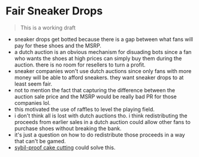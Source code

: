 # Fair Sneaker Drops

> This is a working draft

- sneaker drops get botted because there is a gap between what fans will pay for these shoes and the MSRP.
- a dutch auction is an obvious mechanism for disuading bots since a fan who wants the shoes at high prices can simply buy them during the auction. there is no room for resellers to turn a profit.
- sneaker companies won't use dutch auctions since only fans with more money will be able to afford sneakers. they want sneaker drops to at least seem fair.
- not to mention the fact that capturing the difference between the auction sale price and the MSRP would be really bad PR for those companies lol.
- this motivated the use of raffles to level the playing field.
- i don't think all is lost with dutch auctions tho. i think redistributing the proceeds from earlier sales in a dutch auction could allow other fans to purchase shoes without breaking the bank.
- it's just a question on how to do redistribute those proceeds in a way that can't be gamed.
- [sybil-proof cake cutting](https://arxiv.org/pdf/2301.12813.pdf) could solve this.
